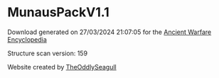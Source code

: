 # MunausPackV1.1

Download generated on 27/03/2024 21:07:05 for the [Ancient Warfare Encyclopedia](http://ancient-warfare.legends-of-gramdatis.com/)

Structure scan version: 159

Website created by [TheOddlySeagull](https://github.com/TheOddlySeagull/ancient-warfare-encyclopedia-website)

